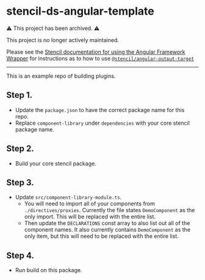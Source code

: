 # stencil-ds-angular-template

⚠️ This project has been archived. ⚠️

This project is no longer actively maintained.

Please see the [Stencil documentation for using the Angular Framework Wrapper](https://stenciljs.com/docs/angular) for instructions as to how to use [`@stencil/angular-output-target`](https://www.npmjs.com/package/@stencil/angular-output-target)

--- 

This is an example repo of building plugins.

## Step 1.

- Update the `package.json` to have the correct package name for this repo.
- Replace `component-library` under `dependencies` with your core stencil package name.

## Step 2.

- Build your core stencil package.

## Step 3.

- Update `src/component-library-module.ts`.
  - You will need to import all of your components from `./directives/proxies`. Currently the file states `DemoComponent` as the only import. This will be replaced with the entire list.
  -  Then update the `DECLARATIONS` const array to also list out all of the component names. It also currently contains `DemoComponent` as the only item, but this will need to be replaced with the entire list.

## Step 4.

- Run build on this package.
